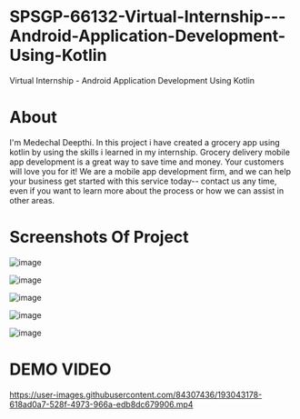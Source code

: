 # SPSGP-66132-Virtual-Internship---Android-Application-Development-Using-Kotlin
Virtual Internship - Android Application Development Using Kotlin

# About
I'm Medechal Deepthi.
In this project i have created a grocery app using kotlin by using the skills i learned in my internship.
Grocery delivery mobile app development is a great way to save time and money. Your customers will love you for it! We are a mobile app development firm, and we can help your business get started with this service today-- contact us any time, even if you want to learn more about the process or how we can assist in other areas.

# Screenshots Of Project
![image](https://user-images.githubusercontent.com/84307436/192827210-04ee9424-eb80-4629-bf6e-7cf2a25a9614.png)

![image](https://user-images.githubusercontent.com/84307436/192827254-7e1d0f12-0200-4b44-b22a-57656877ef52.png)

![image](https://user-images.githubusercontent.com/84307436/192827281-21028b9b-7615-4ee4-b73f-8aa7b03c55da.png)

![image](https://user-images.githubusercontent.com/84307436/192827320-ed0cb546-0f3c-487c-8c5c-7d720bf5b950.png)

![image](https://user-images.githubusercontent.com/84307436/192827360-7b1d9c01-03cb-4a96-9c8d-d76bed66f4ba.png)

# DEMO VIDEO


https://user-images.githubusercontent.com/84307436/193043178-618ad0a7-528f-4973-966a-edb8dc679906.mp4

